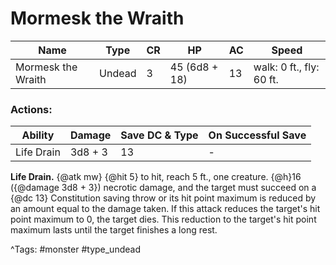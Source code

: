 # Mormesk the Wraith

| Name | Type | CR | HP | AC | Speed |
|------|------|----|----|----|-------|
| Mormesk the Wraith | Undead | 3 | 45 (6d8 + 18) | 13 | walk: 0 ft., fly: 60 ft. |

### Actions:

| Ability | Damage | Save DC & Type | On Successful Save |
|---------|--------|----------------|--------------------|
| Life Drain | 3d8 + 3 | 13 | - |


**Life Drain.** {@atk mw} {@hit 5} to hit, reach 5 ft., one creature. {@h}16 ({@damage 3d8 + 3}) necrotic damage, and the target must succeed on a {@dc 13} Constitution saving throw or its hit point maximum is reduced by an amount equal to the damage taken. If this attack reduces the target's hit point maximum to 0, the target dies. This reduction to the target's hit point maximum lasts until the target finishes a long rest.

^Tags: #monster #type_undead
